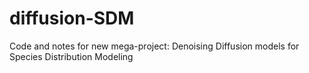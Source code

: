 # diffusion-SDM
Code and notes for new mega-project: Denoising Diffusion models for Species Distribution Modeling
